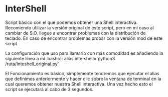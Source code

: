 # InterShell
Script básico con el que podemos obtener una Shell interactiva.
Recomiendo utilizar la versión original de este script, pero en mi caso al cambiar de S.O. llegue a encontrar problemas con la distribución de teclado.
En caso de encontrar problemas probar con la versión mod de este script

La configuración que uso para llamarlo con más comodidad es añadiendo la siguiente línea a mí .bashrc:
alias intershell='python3 /ruta/Inteshell_original.py'

El Funcionamiento es básico, simplemente tendremos que ejecutar el alias que definimos anteriormente y hacer clic sobre la ventana de terminal
en la cual queremos obtener nuestra Shell interactiva. Una vez hecho esto el script se ejecutará al cabo de 3 segundos.
